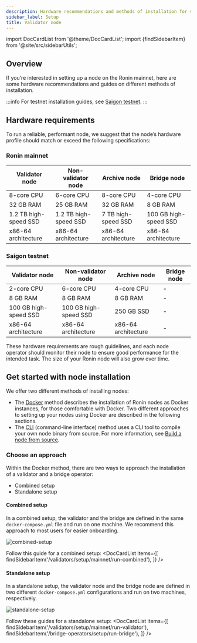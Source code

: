 ```yaml
---
description: Hardware recommendations and methods of installation for validator nodes.
sidebar_label: Setup
title: Validator node
---
```


import DocCardList from '@theme/DocCardList';
import {findSidebarItem} from '@site/src/sidebarUtils';

## Overview

If you’re interested in setting up a node on the Ronin mainnet,
here are some hardware recommendations and guides on different
methods of installation.

:::info
For testnet installation guides, see [Saigon testnet](./testnet/).
:::

## Hardware requirements

To run a reliable, performant node, we suggest that the node’s hardware profile should match or exceed the following specifications:

### Ronin mainnet

|   Validator node          |   Non-validator node      |   Archive node         |   Bridge node         |
|---------------------------|---------------------------|------------------------|---------------------------|
|   8-core CPU              |   6-core CPU              |   8-core CPU           |   4-core CPU              |
|   32 GB RAM               |   25 GB RAM               |   32 GB RAM            |   8 GB RAM                |
|   1.2 TB high-speed SSD   |   1.2 TB high-speed SSD   |   7 TB high-speed SSD  |   100 GB high-speed SSD   |
|   x86-64 architecture     |   x86-64 architecture     |   x86-64 architecture  |   x86-64 architecture     |

### Saigon testnet

|   Validator node          |   Non-validator node      |   Archive node         |   Bridge node         |
|---------------------------|---------------------------|------------------------|---------------------------|
|   2-core CPU              |   6-core CPU              |   4-core CPU           |   -              |
|   8 GB RAM               |   8 GB RAM               |   8 GB RAM            |   -                |
|   100 GB high-speed SSD   |   100 GB high-speed SSD   |   250 GB SSD  |   -   |
|   x86-64 architecture     |   x86-64 architecture     |   x86-64 architecture  |   -     |

These hardware requirements are rough guidelines, and each node operator should monitor their node to ensure good performance for the intended task. The size of your Ronin node will also grow over time.

## Get started with node installation

We offer two different methods of installing nodes:

* The [Docker](/tags/docker-mainnet) method describes the installation of Ronin nodes as Docker instances, for those comfortable with Docker. Two different approaches to setting up your nodes using Docker are described in the following sections.
* The [CLI](/tags/cli) (command-line interface) method uses a CLI tool to compile your own node binary from source. For more information, see [Build a node from source](./../setup/cli.md).

### Choose an approach

Within the Docker method, there are two ways to approach the installation of a validator and a bridge operator:

* Combined setup
* Standalone setup

#### Combined setup

In a combined setup, the validator and the bridge are defined in the same `docker-compose.yml` file and run on one machine. We recommend this approach to most users for easier onboarding.

![combined-setup](./assets/combined-setup.svg)

Follow this guide for a combined setup:
<DocCardList items={[
    findSidebarItem('/validators/setup/mainnet/run-combined'),
    ]} />

#### Standalone setup

In a standalone setup, the validator node and the bridge node are defined in two different `docker-compose.yml` configurations and run on two machines, respectively.

![standalone-setup](./assets/standalone-setup.svg)

Follow these guides for a standalone setup:
<DocCardList items={[
    findSidebarItem('/validators/setup/mainnet/run-validator'),
    findSidebarItem('/bridge-operators/setup/run-bridge'),
    ]} />
